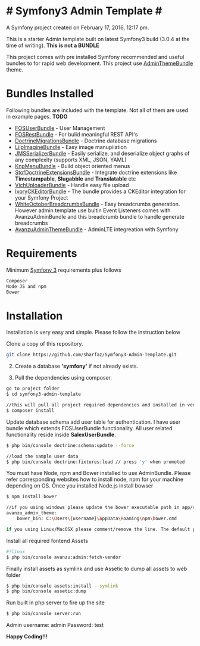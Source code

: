 **# Symfony3 Admin Template #**
===============================

A Symfony project created on February 17, 2016, 12:17 pm.

This is a starter Admin template built on latest Symfony3 build (3.0.4 at the time of writing). **This is not a BUNDLE**

This project comes with pre installed Symfony recommended and useful bundles to for rapid web development. This project use [AdminThemeBundle](https://github.com/avanzu/AdminThemeBundle) theme.

# Bundles Installed #

Following bundles are included with the template. Not all of them are used in example pages. **TODO**

* [FOSUserBundle](https://github.com/FriendsOfSymfony/FOSUserBundle) - User Management
* [FOSRestBundle](https://github.com/FriendsOfSymfony/FOSRestBundle) - For bulid meaningful REST API's
* [DoctrineMigrationsBundle](http://symfony.com/doc/current/bundles/DoctrineMigrationsBundle/index.html) - Doctrine database migrations
* [LiipImagineBundle](https://github.com/liip/LiipImagineBundle) - Easy image manupilation
* [JMSSerializerBundle](http://jmsyst.com/bundles/JMSSerializerBundle) - Easily serialize, and deserialize object graphs of any complexity (supports XML, JSON, YAML)
* [KnpMenuBundle](https://github.com/KnpLabs/KnpMenuBundle) - Build object oriented menus
* [StofDoctrineExtensionsBundle](https://github.com/stof/StofDoctrineExtensionsBundle) - Integrate doctrine extensions like **Timestampable**, **Slugabble** and **Translatable** etc
* [VichUploaderBundle](https://github.com/dustin10/VichUploaderBundle) - Handle easy file upload
* [IvoryCKEditorBundle](https://github.com/egeloen/IvoryCKEditorBundle) - The bundle provides a CKEditor integration for your Symfony Project
* [WhiteOctoberBreadcrumbsBundle](https://github.com/whiteoctober/BreadcrumbsBundle) - Easy breadcrumbs generation. However admin template use bultin Event Listeners comes with AvanzuAdminBundle and this breadcrumb bundle to handle generate breadcrumbs
* [AvanzuAdminThemeBundle](https://github.com/avanzu/AdminThemeBundle) - AdminLTE integreation with Symfony


# Requirements #

Minimum [Symfony 3](http://symfony.com/doc/current/reference/requirements.html) requirements plus follows

```sh
Composer
Node JS and npm
Bower
```

# Installation #

Installation is very easy and simple. Please follow the instruction below

Clone a copy of this repository.

```sh
git clone https://github.com/sharfaz/Symfony3-Admin-Template.git
```

2. Create a database **'symfony'** if not already exists.


3. Pull the dependencies using composer.

```sh
go to project folder
$ cd symfony3-admin-template

//this will pull all project required dependencies and installed in vendor folder.
$ composer install
```

Update database schema add user table for authentication. I have user bundle which extends FOSUserBundle functionality. All user related functionality reside inside **SalexUserBundle**.

```sh
$ php bin/console doctrine:schema:update --force

//load the sample user data
$ php bin/console doctrine:fixtures:load // press 'y' when promoted
```

You must have Node, npm and Bower installed to use AdminBundle. Please refer corresponding websites how to install node, npm for your machine depending on OS. Once you installed Node.js install bowser

```sh
$ npm install bower

//if you using windows please update the bower executable path in app/config.yml file under
avanzu_admin_theme:
    bower_bin: C:\Users\{username}\AppData\Roaming\npm\bower.cmd

if you using Linux/MacOSX please comment/remove the line. The default path will be used.
```

Install all required fontend Assets

```sh
#!linux
$ php bin/console avanzu:admin:fetch-vendor
```

Finally install assets as symlink and use Assetic to dump all assets to web folder

```sh
$ php bin/console assets:install --symlink
$ php bin/console assetic:dump
```

Run built in php server to fire up the site

```sh
$ php bin/console server:run
```

Admin username: admin
Password: test

**Happy Coding!!!**


